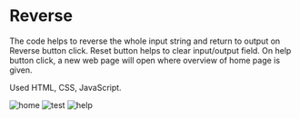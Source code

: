 # Reverse

The code helps to reverse the whole input string and return to output on Reverse button click.
Reset button helps to clear input/output field.
On help button click, a new web page will open where overview of home page is given.

Used HTML, CSS, JavaScript.

![home](https://user-images.githubusercontent.com/40364495/173432448-b7f3ade2-d027-4189-8a8b-82b0fdca3b6a.PNG)
![test](https://user-images.githubusercontent.com/40364495/173432533-bdcbac71-7803-4fe6-81f4-46cae5b63991.PNG)
![help](https://user-images.githubusercontent.com/40364495/173432557-f38e296c-645f-4576-98e1-85cda6a18cf1.PNG)

